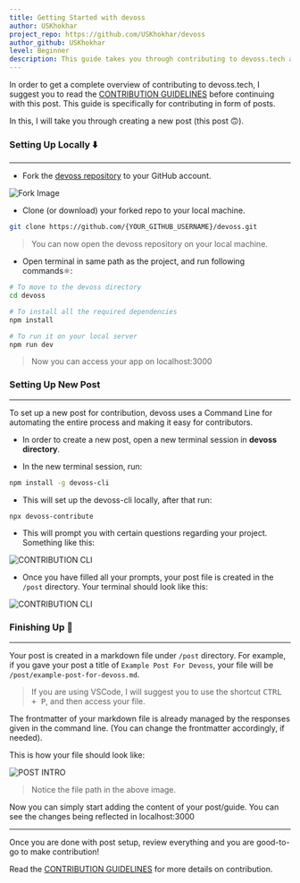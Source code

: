 ```yaml
---
title: Getting Started with devoss
author: USKhokhar
project_repo: https://github.com/USKhokhar/devoss
author_github: USKhokhar
level: Beginner
description: This guide takes you through contributing to devoss.tech and making your first open source contribution.
---
```


In order to get a complete overview of contributing to devoss.tech, I suggest you to read the [CONTRIBUTION GUIDELINES](https://github.com/USKhokhar/devoss/blob/master/CONTRIBUTING.md) before continuing with this post. This guide is specifically for contributing in form of posts.

In this, I will take you through creating a new post (this post 🙃).

### Setting Up Locally ⬇️
---

- Fork the [devoss repository](https://github.com/USKhokhar/devoss) to your GitHub account.

![Fork Image](https://i.imgur.com/ISX7B3x.png)

- Clone (or download) your forked repo to your local machine.

```bash
git clone https://github.com/{YOUR_GITHUB_USERNAME}/devoss.git 
```

> You can now open the devoss repository on your local machine.

- Open terminal in same path as the project, and run following commands⚛️:

```bash
# To move to the devoss directory
cd devoss

# To install all the required dependencies
npm install

# To run it on your local server
npm run dev
```

> Now you can access your app on localhost:3000

### Setting Up New Post
---

To set up a new post for contribution, devoss uses a Command Line for automating the entire process and making it easy for contributors.

- In order to create a new post, open a new terminal session in **devoss directory**. 

- In the new terminal session, run: 

```bash
npm install -g devoss-cli
```

- This will set up the devoss-cli locally, after that run: 

```bash
npx devoss-contribute
```

- This will prompt you with certain questions regarding your project. Something like this: 

![CONTRIBUTION CLI](https://i.imgur.com/7TikXFD.png)

- Once you have filled all your prompts, your post file is created in the ```/post``` directory. Your terminal should look like this: 

![CONTRIBUTION CLI](https://i.imgur.com/OuumxWB.png)

### Finishing Up 🧹
---

Your post is created in a markdown file under ```/post``` directory. For example, if you gave your post a title of ```Example Post For Devoss```, your file will be ```/post/example-post-for-devoss.md```.

> If you are using VSCode, I will suggest you to use the shortcut <kbd>CTRL + P</kbd>, and then access your file.

The frontmatter of your markdown file is already managed by the responses given in the command line. (You can change the frontmatter accordingly, if needed).

This is how your file should look like:

![POST INTRO](https://i.imgur.com/wf64Rm8.png)

> Notice the file path in the above image.

Now you can simply start adding the content of your post/guide. You can see the changes being reflected in localhost:3000


---

Once you are done with post setup, review everything and you are good-to-go to make contribution!

Read the [CONTRIBUTION GUIDELINES](https://github.com/USKhokhar/devoss/blob/master/CONTRIBUTING.md) for more details on contribution.

